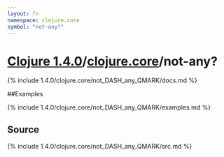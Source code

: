 ```yaml
---
layout: fn
namespace: clojure.core
symbol: "not-any?"
---
```


# [Clojure 1.4.0](../../)/[clojure.core](../)/not-any?

{% include 1.4.0/clojure.core/not_DASH_any_QMARK/docs.md %}

##Examples

{% include 1.4.0/clojure.core/not_DASH_any_QMARK/examples.md %}
## Source
{% include 1.4.0/clojure.core/not_DASH_any_QMARK/src.md %}


